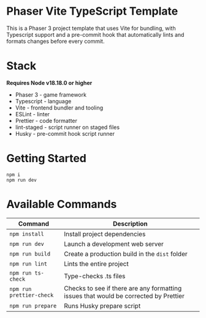 # Phaser Vite TypeScript Template

This is a Phaser 3 project template that uses Vite for bundling, with Typescript support and a pre-commit hook that automatically lints and formats changes before every commit.

# Stack

**Requires Node v18.18.0 or higher**

- Phaser 3 - game framework
- Typescript - language
- Vite - frontend bundler and tooling
- ESLint - linter
- Prettier - code formatter
- lint-staged - script runner on staged files
- Husky - pre-commit hook script runner

# Getting Started

```
npm i
npm run dev
```

# Available Commands

| Command | Description |
|---------|-------------|
| `npm install` | Install project dependencies |
| `npm run dev` | Launch a development web server |
| `npm run build` | Create a production build in the `dist` folder |
| `npm run lint` | Lints the entire project |
| `npm run ts-check` | Type-checks .ts files | 
| `npm run prettier-check` | Checks to see if there are any formatting issues that would be corrected by Prettier |
| `npm run prepare` | Runs Husky prepare script |
